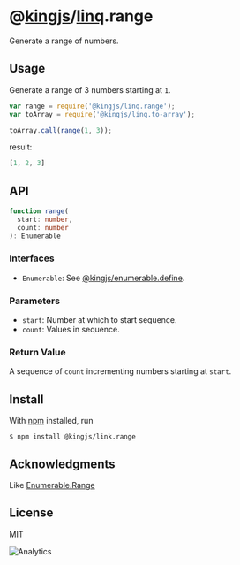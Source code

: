 # @[kingjs](https://www.npmjs.com/package/kingjs)/[linq](https://www.npmjs.com/package/@kingjs/linq).range
Generate a range of numbers.
## Usage
Generate a range of 3 numbers starting at `1`.

```js
var range = require('@kingjs/linq.range');
var toArray = require('@kingjs/linq.to-array');

toArray.call(range(1, 3));
```

result:
```js
[1, 2, 3]
```

## API
```ts
function range(
  start: number, 
  count: number
): Enumerable
```
### Interfaces
- `Enumerable`: See [@kingjs/enumerable.define](https://www.npmjs.com/package/@kingjs/enumerable.define).

### Parameters
- `start`: Number at which to start sequence.
- `count`: Values in sequence.

### Return Value
A sequence of `count` incrementing numbers starting at `start`.

## Install
With [npm](https://npmjs.org/) installed, run

```
$ npm install @kingjs/link.range
```

## Acknowledgments
Like [Enumerable.Range](https://msdn.microsoft.com/en-us/library/system.linq.enumerable.range(v=vs.110).aspx)

## License

MIT

![Analytics](https://analytics.kingjs.net/linq/range)